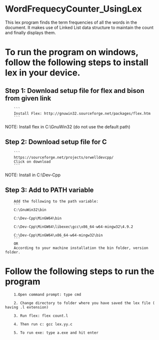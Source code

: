 # WordFrequecyCounter_UsingLex
This lex program finds the term frequencies of all the words in the document. It makes use of Linked List data structure to maintain the count and finally displays them.

# To run the program on windows, follow the following steps to install lex in your device.

## Step 1: Download setup file for flex and bison from given link
        ```
        Install Flex: http://gnuwin32.sourceforge.net/packages/flex.htm
        ```
NOTE: Install flex in C:\GnuWin32 (do not use the default path)

## Step 2: Download setup file for C
        ```
        https://sourceforge.net/projects/orwelldevcpp/
        Click on download
        ```
NOTE: Install in C:\Dev-Cpp

## Step 3: Add to PATH variable
        Add the following to the path variable:
        ```
        C:\GnuWin32\bin
        
        C:\Dev-Cpp\MinGW64\bin
        
        C:\Dev-Cpp\MinGW64\libexec\gcc\x86_64-w64-mingw32\4.9.2
        
        C:\Dev-Cpp\MinGW64\x86_64-w64-mingw32\bin
        ```
        OR
        According to your machine installation the bin folder, version folder.

# Follow the following steps to run the program

        1.Open command prompt: type cmd
  
        2. Change directory to folder where you have saved the lex file ( having .l extension)
  
        3. Run flex: flex count.l
  
        4. Then run c: gcc lex.yy.c
  
        5. To run exe: type a.exe and hit enter
